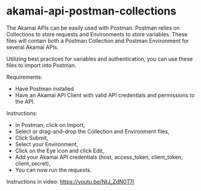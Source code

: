 # akamai-api-postman-collections
The Akamai APIs can be easily used with Postman. Postman relies on Collections to store requests and Environments to store variables. These files will contain both a Postman Collection and Postman Environment for several Akamai APIs.

Utilizing best practices for variables and authentication, you can use these files to import into Postman.

Requirements:
- Have Postman installed
- Have an Akamai API Client with valid API credentials and permissions to the API.

Instructions:
- In Postman, click on Import,
- Select or drag-and-drop the Collection and Environment files,
- Click Submit,
- Select your Environment,
- Click on the Eye icon and click Edit,
- Add your Akamai API credentials (host, access_token, client_token, client_secret),
- You can now run the requests.

Instructions in video:
https://youtu.be/NtJ_ZdN0T7I
